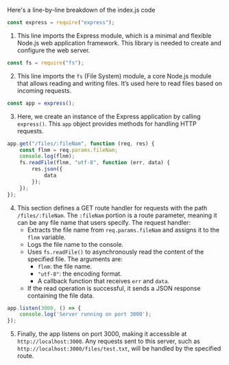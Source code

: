Here's a line-by-line breakdown of the index.js code 

```javascript
const express = require("express");
```
1. This line imports the Express module, which is a minimal and flexible Node.js web application framework. This library is needed to create and configure the web server.

```javascript
const fs = require("fs");
```
2. This line imports the `fs` (File System) module, a core Node.js module that allows reading and writing files. It’s used here to read files based on incoming requests.

```javascript
const app = express();
```
3. Here, we create an instance of the Express application by calling `express()`. This `app` object provides methods for handling HTTP requests.

```javascript
app.get("/files/:fileNam", function (req, res) {
    const flnm = req.params.fileNam;
    console.log(flnm);
    fs.readFile(flnm, "utf-8", function (err, data) {
        res.json({
            data
        });
    });
});
```
4. This section defines a GET route handler for requests with the path `/files/:fileNam`. The `:fileNam` portion is a route parameter, meaning it can be any file name that users specify. The request handler:
   - Extracts the file name from `req.params.fileNam` and assigns it to the `flnm` variable.
   - Logs the file name to the console.
   - Uses `fs.readFile()` to asynchronously read the content of the specified file. The arguments are:
     - `flnm`: the file name.
     - `"utf-8"`: the encoding format.
     - A callback function that receives `err` and `data`.
   - If the read operation is successful, it sends a JSON response containing the file data.

```javascript
app.listen(3000, () => {
    console.log('Server running on port 3000');
});
```
5. Finally, the app listens on port 3000, making it accessible at `http://localhost:3000`. Any requests sent to this server, such as `http://localhost:3000/files/test.txt`, will be handled by the specified route.

 